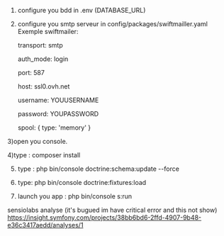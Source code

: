1) configure you bdd in .env (DATABASE_URL)
2) configure you smtp serveur in config/packages/swiftmailler.yaml
Exemple 
swiftmailer:

    transport: smtp
    
    auth_mode: login
    
    port: 587
    
    host: ssl0.ovh.net
    
    username: YOUUSERNAME
    
    password: YOUPASSWORD
    
    spool: { type: 'memory' }

3)open you console.

4)type : composer install

5) type : php bin/console doctrine:schema:update --force

6) type: php bin/console doctrine:fixtures:load

7) launch you app : php bin/console s:run

sensiolabs analyse (it's bugued im have critical error and this not show)
https://insight.symfony.com/projects/38bb6bd6-2ffd-4907-9b48-e36c3417aedd/analyses/1
